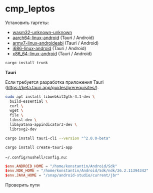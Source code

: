 # cmp_leptos

Установить таргеты:

- [wasm32-unknown-unknown](../targets/wasm32-unknown-unknown.md)
- [aarch64-linux-android](../targets/aarch64-linux-android.md) (Tauri / Android)
- [armv7-linux-androideabi](../targets/armv7-linux-androideabi.md) (Tauri / Android)
- [i686-linux-android](../targets/i686-linux-android.md) (Tauri / Android)
- [x86_64-linux-android](../targets/x86_64-linux-android.md) (Tauri / Android)

```bash
cargo install trunk
```

**Tauri**

Если требуется разработка приложения Tauri (https://beta.tauri.app/guides/prerequisites/).

```bash
sudo apt install libwebkit2gtk-4.1-dev \
  build-essential \
  curl \
  wget \
  file \
  libssl-dev \
  libayatana-appindicator3-dev \
  librsvg2-dev
```

```bash
cargo install tauri-cli --version "^2.0.0-beta"
```

```bash
cargo install create-tauri-app
```

`~/.config/nushell/config.nu`:

```toml
$env.ANDROID_HOME = "/home/konstantin/Android/Sdk"
$env.NDK_HOME = "/home/konstantin/Android/Sdk/ndk/26.2.11394342"
$env.JAVA_HOME = "/snap/android-studio/current/jbr"
```

Проверить пути
